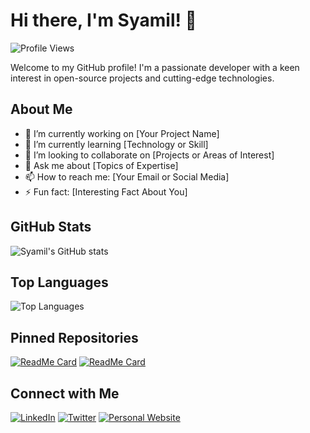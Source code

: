 # Hi there, I'm Syamil! 👋

![Profile Views](https://komarev.com/ghpvc/?username=wanSyamil&color=blueviolet)

Welcome to my GitHub profile! I'm a passionate developer with a keen interest in open-source projects and cutting-edge technologies. 

## About Me
- 🔭 I’m currently working on [Your Project Name]
- 🌱 I’m currently learning [Technology or Skill]
- 👯 I’m looking to collaborate on [Projects or Areas of Interest]
- 💬 Ask me about [Topics of Expertise]
- 📫 How to reach me: [Your Email or Social Media]
- ⚡ Fun fact: [Interesting Fact About You]

## GitHub Stats
![Syamil's GitHub stats](https://github-readme-stats.vercel.app/api?username=wanSyamil&show_icons=true&theme=radical)

## Top Languages
![Top Languages](https://github-readme-stats.vercel.app/api/top-langs/?username=wanSyamil&layout=compact&theme=radical)

## Pinned Repositories
[![ReadMe Card](https://github-readme-stats.vercel.app/api/pin/?username=wanSyamil&repo=YourRepositoryName&theme=radical)](https://github.com/wanSyamil/YourRepositoryName)
[![ReadMe Card](https://github-readme-stats.vercel.app/api/pin/?username=wanSyamil&repo=AnotherRepositoryName&theme=radical)](https://github.com/wanSyamil/AnotherRepositoryName)

## Connect with Me
[![LinkedIn](https://img.shields.io/badge/-LinkedIn-blue?style=flat&logo=Linkedin&logoColor=white)](https://www.linkedin.com/in/YourLinkedInProfile)
[![Twitter](https://img.shields.io/badge/-Twitter-blue?style=flat&logo=Twitter&logoColor=white)](https://twitter.com/YourTwitterHandle)
[![Personal Website](https://img.shields.io/badge/-Website-blue?style=flat&logo=Google-Chrome&logoColor=white)](https://yourwebsite.com)
